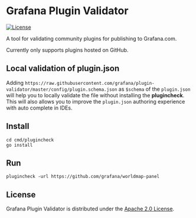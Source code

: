 # Grafana Plugin Validator

[![License](https://img.shields.io/github/license/grafana/plugin-validator)](LICENSE)

A tool for validating community plugins for publishing to Grafana.com.

Currently only supports plugins hosted on GitHub.

## Local validation of plugin.json

Adding `https://raw.githubusercontent.com/grafana/plugin-validator/master/config/plugin.schema.json` as `$schema` of the `plugin.json` will help you to locally validate the file without installing the **plugincheck**. This will also allows you to improve the `plugin.json` authoring experience with auto complete in IDEs.

## Install

```
cd cmd/plugincheck
go install
```

## Run

```
plugincheck -url https://github.com/grafana/worldmap-panel
```

## License

Grafana Plugin Validator is distributed under the [Apache 2.0 License](https://github.com/grafana/plugin-validator/blob/master/LICENSE).
